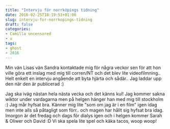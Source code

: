 ```yaml
---
title: "Intervju för norrköpings tidning"
date: 2016-02-25T18:19:53+01:00
slug: intervju-for-norrkopings-tidning
draft: false
categories:
- Camilla uncensored
- u
tags:
- ghost
- 2016
---
```


Min vän Lisas vän Sandra kontaktade mig för några veckor sen för att hon ville göra ett inslag med mig till corren/NT och det blev lite videofilmning.. Helt enkelt en intervju angående att byta hjärta och sådär.. Jag laddar upp den när den är publicerad :)

Jag ska iväg nästan hela nästa vecka och det känns kul! Jag kommer sakna wiktor under vardagarna men på helgen hänger han med mig till stockholm :)
Jag mår hyfsat bra. Känner mig lite "som om jag är i en film" igen idag men inte alls så påtagligt som förr.. och magen har hållt sig hyfsat bra idag. Imorgon är det fredag och dags för dialys igen och i helgen kommer Sarah & Oliwer och David :D 
Vi ska spela lite spel och käka tacos, woop woop!


